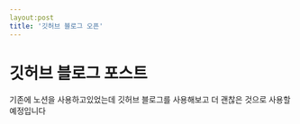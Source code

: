 ```yaml
---
layout:post
title: '깃허브 블로그 오픈'
---
```


# 깃허브 블로그 포스트

기존에 노션을 사용하고있었는데 깃허브 블로그를 사용해보고 더 괜찮은 것으로 사용할 예정입니다
